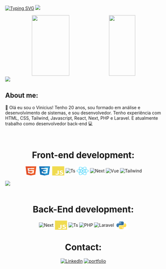 [![Typing SVG](https://readme-typing-svg.herokuapp.com/?color=fff&size=35&center=true&vCenter=true&width=1000&lines=HELLO,+My+name+is+Vinicius+Viana;I'm+20+years+old;I'm+from+Brazil;Be+Welcome!+:%29)](https://git.io/typing-svg)
<img src="https://github.com/ViniciusPRO20/ViniciusPRO20/assets/115045547/dd1f9130-be75-4018-b5d3-6b391ce6f9c4"/>

<div align="center">  
 <img width="49%" height="195px" src="https://github-readme-stats.vercel.app/api?username=ViniciusPRO20&show_icons=true&count_private=true&title_color=80F7D4&icon_color=9d00ff&text_color=c9d1d9&bg_color=0d1117&border_color=fff0" /> 
  
  <img width="41%" height="195px" src="https://github-readme-stats.vercel.app/api/top-langs/?username=ViniciusPRO20&layout=compact&title_color=80F7D4&text_color=fff&bg_color=0d1117&border_color=fff0" />
</div>

<img src="https://github.com/ViniciusPRO20/ViniciusPRO20/assets/115045547/dd1f9130-be75-4018-b5d3-6b391ce6f9c4"/>

## About me:
👋 Olá eu sou o Vinicius! Tenho 20 anos,
sou formado em análise e desenvolvimento de sistemas,
e sou desenvolvedor.
Tenho experiência com HTML, CSS, Tailwind, Javascript, React, Next, PHP e Laravel. E atualmente trabalho como desenvolvedor back-end 💻

<div align="center" style="display: inline_block"><br>
  
  # Front-end development:
  
  <img align="center" alt="HTML" height="30" width="40" src="https://raw.githubusercontent.com/devicons/devicon/master/icons/html5/html5-original.svg">
  <img align="center" alt="CSS" height="30" width="40" src="https://raw.githubusercontent.com/devicons/devicon/master/icons/css3/css3-original.svg">
  <img align="center" alt="Js" height="30" width="40" src="https://raw.githubusercontent.com/devicons/devicon/master/icons/javascript/javascript-plain.svg">
  <img align="center" alt="Ts" height="30" width="40" src="https://cdn.jsdelivr.net/gh/devicons/devicon/icons/typescript/typescript-original.svg" />
  <img align="center" alt="React" height="30" width="40" src="https://raw.githubusercontent.com/devicons/devicon/master/icons/react/react-original.svg">
  <img align="center" alt="Next" height="30" width="40" src="https://cdn.jsdelivr.net/gh/devicons/devicon/icons/nextjs/nextjs-original.svg" />
  <img align="center" alt="Vue" height="30" width="40" src="https://cdn.jsdelivr.net/gh/devicons/devicon@latest/icons/vuejs/vuejs-original-wordmark.svg" />        
  <img align="center" alt="Tailwind" height="80" width="80" src="https://cdn.jsdelivr.net/gh/devicons/devicon@latest/icons/tailwindcss/tailwindcss-original-wordmark.svg" />
</div>
<br />
<img src="https://github.com/ViniciusPRO20/ViniciusPRO20/assets/115045547/dd1f9130-be75-4018-b5d3-6b391ce6f9c4"/>
<div align="center" style="display: inline_block"><br>
  
  # Back-End development:
  
  <img align="center" alt="Next" height="30" width="40" src="https://cdn.jsdelivr.net/gh/devicons/devicon/icons/nextjs/nextjs-original.svg" />
  <img align="center" alt="Js" height="30" width="40" src="https://raw.githubusercontent.com/devicons/devicon/master/icons/javascript/javascript-plain.svg">
  <img align="center" alt="Ts" height="30" width="40" src="https://cdn.jsdelivr.net/gh/devicons/devicon/icons/typescript/typescript-original.svg" />
  <img align="center" alt="PHP" height="40" width="40" src="https://cdn.jsdelivr.net/gh/devicons/devicon/icons/php/php-original.svg" />
  <img align="center" alt="Laravel" height="30" width="30" src="https://cdn.jsdelivr.net/gh/devicons/devicon@latest/icons/laravel/laravel-original.svg" />
  <img align="center" alt="Python" height="30" width="40" src="https://raw.githubusercontent.com/devicons/devicon/master/icons/python/python-original.svg">
</div>


<div align="center">  
  
  # Contact:
  [![LinkedIn](https://img.shields.io/badge/linkedin-%230077B5.svg?style=for-the-badge&logo=linkedin&logoColor=white)](https://www.linkedin.com/in/vinicius-viana-672006240)
  [![portfolio](https://img.shields.io/badge/my_portfolio-000?style=for-the-badge&logo=ko-fi&logoColor=white)](https://meu-site-psi.vercel.app/)
</div>
